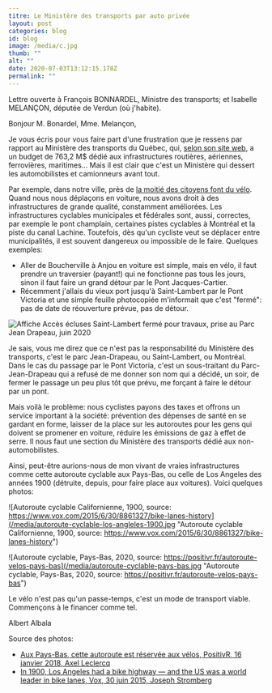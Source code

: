 ```yaml
---
titre: Le Ministère des transports par auto privée
layout: post
categories: blog
id: blog
image: /media/c.jpg
thumb: ""
alt: ""
date: 2020-07-03T13:12:15.178Z
permalink: ""
---
```

Lettre ouverte à François BONNARDEL, Ministre des transports; et Isabelle MELANÇON, députée de Verdun (où j'habite).

Bonjour M. Bonardel, Mme. Melançon,

Je vous écris pour vous faire part d'une frustration que je ressens par rapport au Ministère des transports du Québec, qui, [selon son site web](https://www.transports.gouv.qc.ca/fr/ministere/organisation/Pages/budget.aspx), a un budget de 763,2 M$ dédié aux infrastructures routières, aériennes, ferrovières, maritimes... Mais il est clair que c'est un Ministère qui dessert les automobilistes et camionneurs avant tout.

Par exemple, dans notre ville, près de [la moitié des citoyens font du vélo](http://ville.montreal.qc.ca/pls/portal/docs/page/transports_fr/media/documents/etat_velo_2015.pdf). Quand nous nous déplaçons en voiture, nous avons droit à des infrastructures de grande qualité, constamment améliorées. Les infrastructures cyclables municipales et fédérales sont, aussi, correctes, par exemple le pont champlain, certaines pistes cyclables à Montréal et la piste du canal Lachine.
Toutefois, dès qu'un cycliste veut se déplacer entre municipalités, il est souvent dangereux ou impossible de le faire.
Quelques exemples:

* Aller de Boucherville à Anjou en voiture est simple, mais en vélo, il faut prendre un traversier (payant!) qui ne fonctionne pas tous les jours, sinon il faut faire un grand détour par le Pont Jacques-Cartier.
* Récemment j'allais du vieux port jusqu'à Saint-Lambert par le Pont Victoria et une simple feuille photocopiée m'informait que c'est "fermé": pas de date de réouverture prévue, pas de détour.

![Affiche Accès écluses Saint-Lambert fermé pour travaux, prise au Parc Jean Drapeau, juin 2020](/media/acces-ecluses-saint-lambert-ferme-pour-travaux.jpg "Affiche Accès écluses Saint-Lambert fermé pour travaux, prise au Parc Jean Drapeau, juin 2020")

Je sais, vous me direz que ce n'est pas la responsabilité du Ministère des transports, c'est le parc Jean-Drapeau, ou Saint-Lambert, ou Montréal. Dans le cas du passage par le Pont Victoria, c'est un sous-traitant du Parc-Jean-Drapeau qui a refusé de me donner son nom qui a décidé, un soir, de fermer le passage un peu plus tôt que prévu, me forçant à faire le détour par un pont.

Mais voilà le problème: nous cyclistes payons des taxes et offrons un service important à la société: prévention des dépenses de santé en se gardant en forme, laisser de la place sur les autoroutes pour les gens qui doivent se promener en voiture, réduire les émissions de gaz à effet de serre. Il nous faut une section du Ministère des transports dédié aux non-automobilistes. 

Ainsi, peut-être aurions-nous de mon vivant de vraies infrastructures comme cette autoroute cyclable aux Pays-Bas, ou celle de Los Angeles des années 1900 (détruite, depuis, pour faire place aux voitures). Voici quelques photos:

![Autoroute cyclable Californienne, 1900, source: https://www.vox.com/2015/6/30/8861327/bike-lanes-history](/media/autoroute-cyclable-los-angleles-1900.jpg "Autoroute cyclable Californienne, 1900, source: https://www.vox.com/2015/6/30/8861327/bike-lanes-history")

![Autoroute cyclable, Pays-Bas, 2020, source: https://positivr.fr/autoroute-velos-pays-bas](/media/autoroute-cyclable-pays-bas.jpg "Autoroute cyclable, Pays-Bas, 2020, source: https://positivr.fr/autoroute-velos-pays-bas")

Le vélo n'est pas qu'un passe-temps, c'est un mode de transport viable. Commençons à le financer comme tel.

Albert Albala

Source des photos:

* [Aux Pays-Bas, cette autoroute est réservée aux vélos, PositivR, 16 janvier 2018, Axel Leclercq](https://positivr.fr/autoroute-velos-pays-bas)
* [In 1900, Los Angeles had a bike highway — and the US was a world leader in bike lanes, Vox, 30 juin 2015, Joseph Stromberg](https://www.vox.com/2015/6/30/8861327/bike-lanes-history)